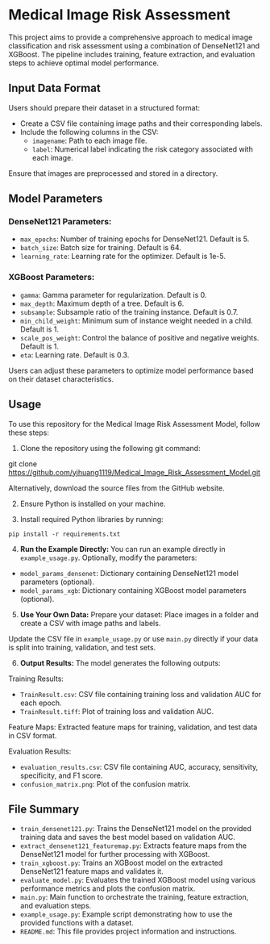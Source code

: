 # Medical Image Risk Assessment

This project aims to provide a comprehensive approach to medical image classification and risk assessment using a combination of DenseNet121 and XGBoost. The pipeline includes training, feature extraction, and evaluation steps to achieve optimal model performance.

## Input Data Format
Users should prepare their dataset in a structured format:
- Create a CSV file containing image paths and their corresponding labels.
- Include the following columns in the CSV:
  - `imagename`: Path to each image file.
  - `label`: Numerical label indicating the risk category associated with each image.

Ensure that images are preprocessed and stored in a directory.

## Model Parameters
### DenseNet121 Parameters:
- `max_epochs`: Number of training epochs for DenseNet121. Default is 5.
- `batch_size`: Batch size for training. Default is 64.
- `learning_rate`: Learning rate for the optimizer. Default is 1e-5.

### XGBoost Parameters:
- `gamma`: Gamma parameter for regularization. Default is 0.
- `max_depth`: Maximum depth of a tree. Default is 6.
- `subsample`: Subsample ratio of the training instance. Default is 0.7.
- `min_child_weight`: Minimum sum of instance weight needed in a child. Default is 1.
- `scale_pos_weight`: Control the balance of positive and negative weights. Default is 1.
- `eta`: Learning rate. Default is 0.3.

Users can adjust these parameters to optimize model performance based on their dataset characteristics.

## Usage

To use this repository for the Medical Image Risk Assessment Model, follow these steps:

1. Clone the repository using the following git command:
   
git clone https://github.com/yjhuang1119/Medical_Image_Risk_Assessment_Model.git

Alternatively, download the source files from the GitHub website.

2. Ensure Python is installed on your machine.

3. Install required Python libraries by running:
```
pip install -r requirements.txt
```

4. **Run the Example Directly:**
You can run an example directly in `example_usage.py`.
Optionally, modify the parameters:
- `model_params_densenet`: Dictionary containing DenseNet121 model parameters (optional).
- `model_params_xgb`: Dictionary containing XGBoost model parameters (optional).

5. **Use Your Own Data:**
Prepare your dataset:
Place images in a folder and create a CSV with image paths and labels.

Update the CSV file in `example_usage.py` or use `main.py` directly if your data is split into training, validation, and test sets.

6. **Output Results:**
The model generates the following outputs:

Training Results:
- `TrainResult.csv`: CSV file containing training loss and validation AUC for each epoch.
- `TrainResult.tiff`: Plot of training loss and validation AUC.

Feature Maps:
Extracted feature maps for training, validation, and test data in CSV format.

Evaluation Results:
- `evaluation_results.csv`: CSV file containing AUC, accuracy, sensitivity, specificity, and F1 score.
- `confusion_matrix.png`: Plot of the confusion matrix.

## File Summary
- `train_densenet121.py`: Trains the DenseNet121 model on the provided training data and saves the best model based on validation AUC.
- `extract_densenet121_featuremap.py`: Extracts feature maps from the DenseNet121 model for further processing with XGBoost.
- `train_xgboost.py`: Trains an XGBoost model on the extracted DenseNet121 feature maps and validates it.
- `evaluate_model.py`: Evaluates the trained XGBoost model using various performance metrics and plots the confusion matrix.
- `main.py`: Main function to orchestrate the training, feature extraction, and evaluation steps.
- `example_usage.py`: Example script demonstrating how to use the provided functions with a dataset.
- `README.md`: This file provides project information and instructions.

